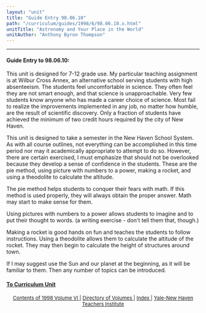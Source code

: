 ```yaml
---
layout: "unit"
title: "Guide Entry 98.06.10"
path: "/curriculum/guides/1998/6/98.06.10.x.html"
unitTitle: "Astronomy and Your Place in the World"
unitAuthor: "Anthony Byron Thompson"
---
```

<body>
 <p>
 </p>
 <hr/>
 <h4>
  Guide Entry to 98.06.10:
 </h4>
 This unit is designed for 7-12 grade use.  My particular teaching assignment is at Wilbur Cross Annex, an alternative school serving students with high absenteeism.  The students feel uncomfortable in science.  They often feel they are not smart enough, and that science is unapproachable.  Very few students know anyone who has made a career choice of science.  Most fail to realize the improvements implemented in any job, no matter how humble, are the result of scientific discovery.  Only a fraction of students have achieved the minimum of two credit hours required by the city of New Haven.
 <p>
  This unit is designed to take a semester in the New Haven School System.  As with all course outlines, not everything can be accomplished in this time period nor may it academically appropriate to attempt to do so.  However, there are certain exercised, I must emphasize that should not be overlooked because they develop a sense of confidence in the students.  These are the pie method, using picture with numbers to a power, making a rocket, and using a theodolite to calculate the altitude.
 </p>
 <p>
  The pie method helps students to conquer their fears with math.  If this method is used properly, they will always obtain the proper answer.  Math may start to make sense for them.
 </p>
 <p>
  Using pictures with numbers to a power allows students to imagine and to put their thought to words.  (a writing exercise - don't tell them that, though.)
 </p>
 <p>
  Making a rocket is good hands on fun and teaches the students to follow instructions.  Using a theodolite allows them to calculate the altitude of the rocket.  They may then begin to calculate the height of structures around town.
 </p>
 <p>
  If I may suggest use the Sun and our planet at the beginning, as it will be familiar to them.  Then any number of topics can be introduced.
 </p>
 <p>
 </p>
 <p>
 </p>
 <h4>
  <a href="../../../units/1998/6/98.06.10.x.html">
   To Curriculum Unit
  </a>
 </h4>
 <center>
  <font size="-1">
   <a href="../../../units/1998/6/">
    Contents of 1998 Volume VI
   </a>
   |
   <a href="../../../units/">
    Directory of Volumes
   </a>
   |
   <a href="../../../indexes/">
    Index
   </a>
   |
   <a href="../../../../">
    Yale-New Haven Teachers Institute
   </a>
  </font>
 </center>
</body>